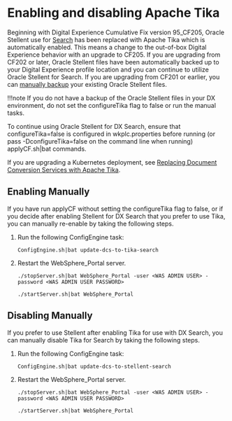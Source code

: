 # Enabling and disabling Apache Tika

Beginning with Digital Experience Cumulative Fix version 95_CF205, Oracle Stellent use for [Search](../../index.md) has been replaced with Apache Tika which is automatically enabled.  This means a change to the out-of-box Digital Experience behavior with an upgrade to CF205. If you are upgrading from CF202 or later, Oracle Stellent files have been automatically backed up to your Digital Experience profile location and you can continue to utilize Oracle Stellent for Search. If you are upgrading from CF201 or earlier, you can [manually backup](../../../../../manage_content/wcm_authoring/dcs/dcs_backup.md) your existing Oracle Stellent files.

!!!note
    If you do not have a backup of the Oracle Stellent files in your DX environment, do not set the configureTika flag to false or run the manual tasks.

To continue using Oracle Stellent for DX Search, ensure that configureTika=false is configured in wkplc.properties before running (or pass  -DconfigureTika=false on the command line when running) applyCF.sh|bat commands.

If you are upgrading a Kubernetes deployment, see [Replacing Document Conversion Services with Apache Tika](../../../../../deployment/install/container/helm_deployment/preparation/optional_tasks/optional_configure_apps.md#replacing-document-conversion-services-with-apache-tika).

## Enabling Manually

If you have run applyCF without setting the configureTika flag to false, or if you decide after enabling Stellent for DX Search that you prefer to use Tika, you can manually re-enable by taking the following steps.

1.  Run the following ConfigEngine task:

    ```
    ConfigEngine.sh|bat update-dcs-to-tika-search
    ```

2.  Restart the WebSphere_Portal server.

    ```
    ./stopServer.sh|bat WebSphere_Portal -user <WAS ADMIN USER> -password <WAS ADMIN USER PASSWORD>
    ```
    ```
    ./startServer.sh|bat WebSphere_Portal
    ```


## Disabling Manually

If you prefer to use Stellent after enabling Tika for use with DX Search, you can manually disable Tika for Search by taking the following steps.

1.  Run the following ConfigEngine task:
    ```
    ConfigEngine.sh|bat update-dcs-to-stellent-search
    ```

2.  Restart the WebSphere_Portal server.
    ```
    ./stopServer.sh|bat WebSphere_Portal -user <WAS ADMIN USER> -password <WAS ADMIN USER PASSWORD>
    ```
    ```
    ./startServer.sh|bat WebSphere_Portal
    ```

